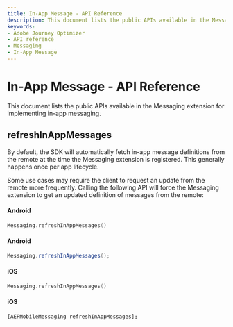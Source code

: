 ```yaml
---
title: In-App Message - API Reference
description: This document lists the public APIs available in the Messaging extension for implementing in-app messaging.
keywords:
- Adobe Journey Optimizer
- API reference
- Messaging
- In-App Message
---
```


# In-App Message - API Reference

This document lists the public APIs available in the Messaging extension for implementing in-app messaging.

## refreshInAppMessages

<InlineAlert variant="info" slots="text"/>

By default, the SDK will automatically fetch in-app message definitions from the remote at the time the Messaging extension is registered. This generally happens once per app lifecycle.

Some use cases may require the client to request an update from the remote more frequently. Calling the following API will force the Messaging extension to get an updated definition of messages from the remote:

<CodeBlock slots="heading, code" repeat="4" languages="Kotlin, Java, Swift, ObjC" />

#### Android

```kotlin
Messaging.refreshInAppMessages()
```

#### Android

```java
Messaging.refreshInAppMessages();
```

#### iOS

```swift
Messaging.refreshInAppMessages()
```

#### iOS

```objc
[AEPMobileMessaging refreshInAppMessages];
```
